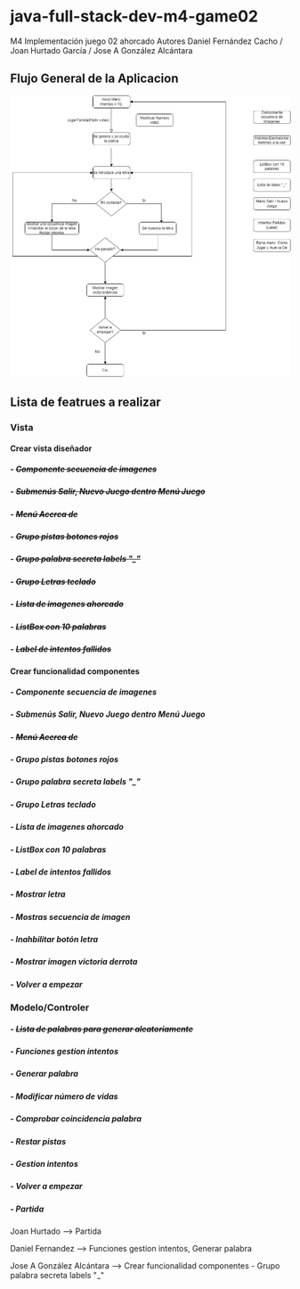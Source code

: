# java-full-stack-dev-m4-game02
M4 Implementación juego 02 ahorcado Autores Daniel Fernández Cacho / Joan Hurtado García / Jose A González Alcántara  

## Flujo General de la Aplicacion 

![Image](https://github.com/JagaScripts/java-full-stack-dev-m4-game02/blob/master/FlujoAhorcado.jpg)

## Lista de featrues a realizar

### Vista
#### Crear vista diseñador
##### - ~~Componente secuencia de imagenes~~
##### - ~~Submenús Salir, Nuevo Juego dentro Menú Juego~~
##### - ~~Menú Acerca de~~
##### - ~~Grupo pistas botones rojos~~
##### - ~~Grupo palabra secreta labels "_"~~
##### - ~~Grupo Letras teclado~~
##### - ~~Lista de imagenes ahorcado~~
##### - ~~ListBox con 10 palabras~~
##### - ~~Label de intentos fallidos~~
#### Crear funcionalidad componentes
##### - Componente secuencia de imagenes
##### - Submenús Salir, Nuevo Juego dentro Menú Juego
##### - ~~Menú Acerca de~~
##### - Grupo pistas botones rojos
##### - Grupo palabra secreta labels "_"
##### - Grupo Letras teclado
##### - Lista de imagenes ahorcado
##### - ListBox con 10 palabras
##### - Label de intentos fallidos
##### - Mostrar letra
##### - Mostras secuencia de imagen
##### - Inahbilitar botón letra
##### - Mostrar imagen victoria derrota
##### - Volver a empezar


### Modelo/Controler
##### - ~~Lista de palabras para generar aleatoriamente~~
##### - Funciones gestion intentos
##### - Generar palabra
##### - Modificar número de vidas
##### - Comprobar coincidencia palabra
##### - Restar pistas
##### - Gestion intentos
##### - Volver a empezar
##### - Partida


Joan Hurtado -->  Partida

Daniel Fernandez --> Funciones gestion intentos, Generar palabra

Jose A González Alcántara --> Crear funcionalidad componentes - Grupo palabra secreta labels "_"
